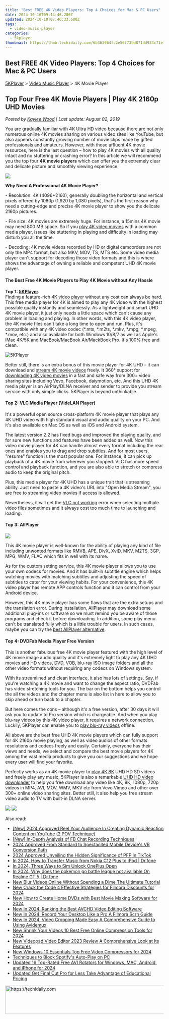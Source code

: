 ```yaml
---
title: "Best FREE 4K Video Players: Top 4 Choices for Mac & PC Users"
date: 2024-10-16T09:14:46.286Z
updated: 2024-10-18T07:46:33.680Z
tags:
  - video-music-player
categories:
  - 5kplayer
thumbnail: https://thmb.techidaily.com/6b363964fc2e56f73bd871dd934c71ef94eb37eb3e4be61bfc1959bf2c673820.jpg
---
```


## Best FREE 4K Video Players: Top 4 Choices for Mac & PC Users

[5KPlayer](https://tools.techidaily.com/5kplayer/products/) \> [Video Music Player](https://tools.techidaily.com/5kplayer/video-music-player/) \> 4K Movie Player

## Top Four Free 4K Movie Players | Play 4K 2160p UHD Movies

 _Posted by [Kaylee Wood](https://www.quora.com/profile/Amanda-Hu-21) | Last update: August 02, 2019_

You are gradually familiar with 4K Ultra HD video because there are not only numerous online 4K movies sharing on various video sites like YouTube, but also appears constantly growing number of movie clips made by gifted professionals and amateurs. However, with those affluent 4K movie resources, here is the last question – how to play 4K movies with all quality intact and no stuttering or crashing error? In this article we will recommend you the top four **4K movie players** which can offer you the extremely clear and delicate picture and smoothly viewing experience.

![](https://www.5kplayer.com/video-music-player/img/5kp-free-4k-movie-player-01.jpg) 

**Why Need A Professional 4K Movie Player?**

\- Resolution: 4K (4096\*2160), generally doubling the horizontal and vertical pixels offered by 1080p (1,920 by 1,080 pixels), that's the first reason why need a cutting-edge and precise 4K movie player to show you the delicate 2160p pictures.

 \- File size: 4K movies are extremely huge. For instance, a 15mins 4K movie may need 800 MB space. So if you [play 4K video movies](https://tools.techidaily.com/5kplayer/video-music-player/) with a common media player, issues like stuttering in playing and difficulty in loading may disturb you all the time.

\- Decoding: 4K movie videos recorded by HD or digital camcorders are not only the MP4 format, but also MKV, MOV, TS, MTS etc. Some video media player can't support for decoding those video formats and this is where shows the advantage of owning a reliable and competent UHD 4K movie player.

#### **The Best Free 4K Movie Players to Play 4K Movie without Any Hassle**

**Top 1: [5KPlayer](https://tools.techidaily.com/5kplayer/products/).**  
 Finding a feature-rich [4K video player](https://tools.techidaily.com/5kplayer/video-music-player/) without any cost can always be hard. This free media player for 4K is aimed to play any 4K video with the highest possible quality instantly and seamlessly. As a lightweight and smart UHD 4K movie player, it just only needs a little space which can't cause any problem in loading and playing. In other words, with this 4K video player, the 4K movie files can't take a long time to open and run. Plus, it's compatible with any 4K video codec (\*.mts, \*.m2ts, \*.mkv, \*.mpg; \*.mpeg, \*.mov, etc.) and also available for both Windows 10/8/7 as well as Apple's iMac 4K/5K and MacBook/MacBook Air/MackBook Pro. It's 100% free and clean.

![5KPlayer](https://www.5kplayer.com/video-music-player/img/5kp-free-4k-movie-player-02.jpg) 

Better still, there is an extra bonus of this movie player for 4K UHD – it can download and [stream 4K movie videos](https://tools.techidaily.com/5kplayer/airplay/) freely. It 360° support for [downloading 4K video movies](https://tools.techidaily.com/5kplayer/youtube-download/) in a fast and safe way from 300+ video sharing sites including Vevo, Facebook, daiymotion, etc. And this UHD 4K media player is an AirPlay/DLNA receiver and sender to provide you stream service with only simple clicks. 5KPlayer is beyond unthinkable.

#### **Top 2: VLC Media Player (VideLAN Player)**

It's a powerful open source cross-platform 4K movie player that plays any 4K UHD video with high standard visual and audio quality on your PC. And it's also available on Mac OS as well as iOS and Android system.

The latest version 2.2 has fixed bugs and improved the playing quality, and for sure new functions and features have been added as well. Now this video movie player for 4K can handle almost every format including the rear ones and enables you to drag and drop subtitles. And for most users, "resume" function is the most popular one. For instance, it can pick up playback of a 4K movie from wherever you stopped. VLC has more speed control and playback function, and you are also able to stretch or compress audio to keep the original pitch.

Plus, this media player for 4K UHD has a unique trait that is streaming ability. Just need to paste a 4K video's URL into "Open Media Stream", you are free to streaming video movies if access is allowed.

Nevertheless, it will get the [VLC not working](https://tools.techidaily.com/5kplayer/video-music-player/) error when selecting multiple video files sometimes and it always cost too much time to launching and loading.

#### **Top 3: AllPlayer**

![](https://www.5kplayer.com/video-music-player/img/5kp-free-4k-movie-player-03.jpg) 

This 4K movie player is well-known for the ability of playing any kind of file including unwonted formats like RMVB, APE, DivX, XviD, MKV, M2TS, 3GP, MPG, WMV, FLAC which fits in well with its name.

As for the custom setting service, this 4K movie player allows you to use your own codecs for movies. And it has built-in subtitle engine which helps watching movies with matching subtitles and adjusting the speed of subtitles to cater for your viewing habits. For your convenience, this 4K video player has remote APP controls function and it can control from your Android device.

However, this 4K movie player has some flaws that are the extra setups and the translation error. During installation, AllPlayer may download some additional plug-ins or software so we must remind you be aware of those programs and check it before downloading. In addition, some play menu can't be translated fully which is a little trouble for users. In such cases, maybe you can try the [best AllPlayer alternative](https://tools.techidaily.com/5kplayer/video-music-player/).

#### **Top 4: DVDFab Media Player Free Version**

This is another fabulous free 4K movie player featured with the high level of 4K movie image audio quality and it's extremely light to play any 4K UHD movies and HD videos, DVD, VOB, blu-ray ISO image folders and all the other video formats without requiring any codecs on Windows system.

With its streamlined and clean interface, it also has lots of settings. Say, if you're watching a 4K movie and want to change the aspect ratio, DVDFab has video stretching tools for you. The bar on the bottom helps you control the all the videos and the chapter menu is also list in here to allow you to skip ahead or turn back to a chapter.

But here comes the cons – although it's a free version, after 30 days it will ask you to update to Pro version which is chargeable. And when you play blu-ray videos by this 4K video player, it requires a network connection. Luckily, 5KPlayer can enable you to [play blu-ray videos](https://tools.techidaily.com/5kplayer/video-music-player/) offline.

All above are the best free UHD 4K movie players which can fully support for 4K 2160p movie playing, as well as video audios of other formats resolutions and codecs freely and easily. Certainly, everyone has their views and needs, we select and compare the best movie players for 4K among the vast media products to give you our suggestions and we hope every user will find your favorite.

Perfectly works as an 4K movie player to [play 4K 8K](https://tools.techidaily.com/5kplayer/video-music-player/) UHD HD SD videos and freely play any music, 5KPlayer is also a remarkable [UHD HD video downloader](https://tools.techidaily.com/5kplayer/youtube-download/) to help you free download any video like 4K, 8K, 1080p, 720p videos in MP4, AVI, MOV, WMV, MKV etc from Vevo Vimeo and other over 300+ online video sharing sites. Better still, it also help you free stream video audio to TV with built-in DLNA server.

[![](https://www.5kplayer.com/video-music-player/../button/freedownwhitewin.png)](https://tools.techidaily.com/5kplayer/products/) [![](https://www.5kplayer.com/video-music-player/../button/freedownbackmac.png)](https://tools.techidaily.com/5kplayer/products/)

<ins class="adsbygoogle"
     style="display:block"
     data-ad-format="autorelaxed"
     data-ad-client="ca-pub-7571918770474297"
     data-ad-slot="1223367746"></ins>

<ins class="adsbygoogle"
     style="display:block"
     data-ad-client="ca-pub-7571918770474297"
     data-ad-slot="8358498916"
     data-ad-format="auto"
     data-full-width-responsive="true"></ins>

<span class="atpl-alsoreadstyle">Also read:</span>
<div><ul>
<li><a href="https://youtube-blog.techidaily.com/024-approved-reel-your-audience-in-creating-dynamic-reaction-content-on-youtube-2-pov-technique/"><u>[New] 2024 Approved Reel Your Audience In Creating Dynamic Reaction Content on YouTube (2 POV Technique)</u></a></li>
<li><a href="https://screen-capture.techidaily.com/new-in-depth-analysis-of-fb-chat-recording-techniques/"><u>[New] In-Depth Analysis of FB Chat Recording Techniques</u></a></li>
<li><a href="https://some-techniques.techidaily.com/2024-approved-from-standard-to-spectacited-mobile-devices-vr-conversion-path/"><u>2024 Approved From Standard to Spectacited Mobile Device's VR Conversion Path</u></a></li>
<li><a href="https://tiktok-videos.techidaily.com/2024-approved-unveiling-the-hidden-significance-of-pfp-in-tiktok/"><u>2024 Approved Unveiling the Hidden Significance of PFP in TikTok</u></a></li>
<li><a href="https://android-transfer.techidaily.com/in-2024-how-to-transfer-music-from-nokia-c12-plus-to-ipod-drfone-by-drfone-transfer-from-android-transfer-from-android/"><u>In 2024, How to Transfer Music from Nokia C12 Plus to iPod | Dr.fone</u></a></li>
<li><a href="https://sim-unlock.techidaily.com/in-2024-three-ways-to-sim-unlock-oneplus-open-by-drfone-android/"><u>In 2024, Three Ways to Sim Unlock OnePlus Open</u></a></li>
<li><a href="https://pokemon-go-android.techidaily.com/in-2024-why-does-the-pokemon-go-battle-league-not-available-on-realme-gt-5-drfone-by-drfone-virtual-android/"><u>In 2024, Why does the pokemon go battle league not available On Realme GT 5 | Dr.fone</u></a></li>
<li><a href="https://smart-video-creator.techidaily.com/new-blur-videos-online-without-spending-a-dime-the-ultimate-tutorial/"><u>New Blur Videos Online Without Spending a Dime The Ultimate Tutorial</u></a></li>
<li><a href="https://video-creation-software.techidaily.com/new-crack-the-code-4-effective-strategies-for-filmora-discounts-for-2024/"><u>New Crack the Code 4 Effective Strategies for Filmora Discounts for 2024</u></a></li>
<li><a href="https://video-creation-software.techidaily.com/new-how-to-create-home-dvds-with-best-movie-making-software-for-2024/"><u>New How to Create Home DVDs with Best Movie Making Software for 2024</u></a></li>
<li><a href="https://video-creation-software.techidaily.com/new-in-2024-ranking-the-best-avchd-video-editing-software/"><u>New In 2024, Ranking the Best AVCHD Video Editing Software</u></a></li>
<li><a href="https://video-creation-software.techidaily.com/new-in-2024-record-your-desktop-like-a-pro-a-filmora-scrn-guide/"><u>New In 2024, Record Your Desktop Like a Pro A Filmora Scrn Guide</u></a></li>
<li><a href="https://video-creation-software.techidaily.com/new-in-2024-video-cropping-made-easy-a-comprehensive-guide-to-using-avidemux/"><u>New In 2024, Video Cropping Made Easy A Comprehensive Guide to Using Avidemux</u></a></li>
<li><a href="https://video-creation-software.techidaily.com/new-shrink-your-videos-10-best-free-online-compression-tools-for-2024/"><u>New Shrink Your Videos 10 Best Free Online Compression Tools for 2024</u></a></li>
<li><a href="https://video-creation-software.techidaily.com/new-videopad-video-editor-2023-review-a-comprehensive-look-at-its-features/"><u>New Videopad Video Editor 2023 Review A Comprehensive Look at Its Features</u></a></li>
<li><a href="https://video-creation-software.techidaily.com/new-windows-10-essentials-top-free-video-compressors-for-2024/"><u>New Windows 10 Essentials Top Free Video Compressors for 2024</u></a></li>
<li><a href="https://win11.techidaily.com/techniques-to-block-spotifys-auto-play-on-pc/"><u>Techniques to Block Spotify's Auto-Play on PC</u></a></li>
<li><a href="https://video-creation-software.techidaily.com/updated-16-top-rated-free-avi-rotators-for-windows-mac-android-and-iphone-for-2024/"><u>Updated 16 Top-Rated Free AVI Rotators for Windows, MAC, Android, and iPhone for 2024</u></a></li>
<li><a href="https://ai-vdieo-software.techidaily.com/updated-get-final-cut-pro-for-less-take-advantage-of-educational-pricing/"><u>Updated Get Final Cut Pro for Less Take Advantage of Educational Pricing</u></a></li>
</ul></div>

<!-- affiliate ads begin -->
<a href="https://malaysia-healthcare-travel-council.pxf.io/c/5597632/1557747/17382" target="_top" id="1557747">
  <img src="//a.impactradius-go.com/display-ad/17382-1557747" border="0" alt="https://techidaily.com" width="728" height="90"/>
</a>
<img height="0" width="0" src="https://malaysia-healthcare-travel-council.pxf.io/i/5597632/1557747/17382" style="position:absolute;visibility:hidden;" border="0" />
<!-- affiliate ads end -->

